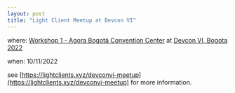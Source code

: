```yaml
---
layout: post
title: "Light Client Meetup at Devcon VI"
---
```


where: [Workshop 1 - Agora Bogotá Convention Center](https://agora-bogota.com/) at [Devcon VI, Bogota 2022](https://devconnect.org/)

when: 10/11/2022

see [https://lightclients.xyz/devconvi-meetup](https://lightclients.xyz/devconvi-meetup) for more information.
